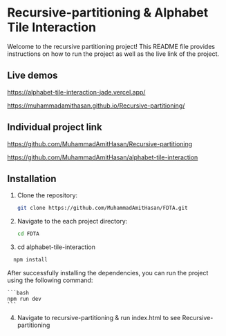 # Recursive-partitioning & Alphabet Tile Interaction

Welcome to the recursive partitioning project! This README file provides instructions on how to run the project as well as the live link of the project.

## Live demos

https://alphabet-tile-interaction-jade.vercel.app/

https://muhammadamithasan.github.io/Recursive-partitioning/

## Individual project link

https://github.com/MuhammadAmitHasan/Recursive-partitioning

https://github.com/MuhammadAmitHasan/alphabet-tile-interaction

## Installation

1. Clone the repository:
   ```bash
   git clone https://github.com/MuhammadAmitHasan/FDTA.git
   ```
2. Navigate to the each project directory:
   ```bash
   cd FDTA
   ```
3. cd alphabet-tile-interaction

```bash
  npm install
```

After successfully installing the dependencies, you can run the project using the following command:

    ```bash
    npm run dev
    ```

4. Navigate to recursive-partitioning &
   run index.html to see Recursive-partitioning
